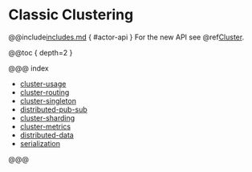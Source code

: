 # Classic Clustering

@@include[includes.md](includes.md) { #actor-api }
For the new API see @ref[Cluster](typed/index-cluster.md). 

@@toc { depth=2 }

@@@ index

* [cluster-usage](cluster-usage.md)   
* [cluster-routing](cluster-routing.md)
* [cluster-singleton](cluster-singleton.md)
* [distributed-pub-sub](distributed-pub-sub.md)
* [cluster-sharding](cluster-sharding.md)
* [cluster-metrics](cluster-metrics.md)
* [distributed-data](distributed-data.md)
* [serialization](serialization-classic.md)

@@@
